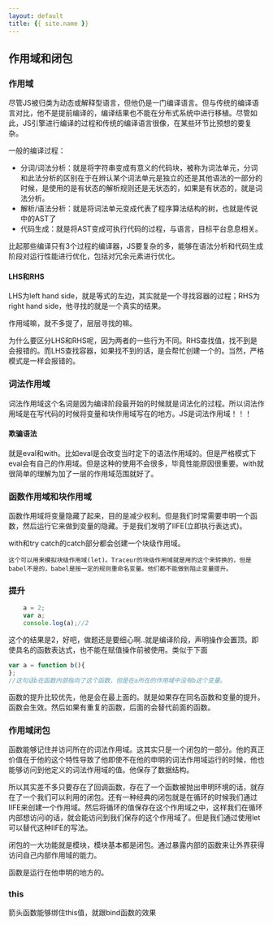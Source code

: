 ```yaml
---
layout: default
title: {{ site.name }}
---
```

## 作用域和闭包
### 作用域
尽管JS被归类为动态或解释型语言，但他仍是一门编译语言。但与传统的编译语言对比，他不是提前编译的，编译结果也不能在分布式系统中进行移植。尽管如此，JS引擎进行编译的过程和传统的编译语言很像，在某些环节比预想的要复杂。

一般的编译过程：

 - 分词/词法分析：就是将字符串变成有意义的代码块，被称为词法单元，分词和此法分析的区别在于在辨认某个词法单元是独立的还是其他语法的一部分的时候，是使用的是有状态的解析规则还是无状态的，如果是有状态的，就是词法分析。
 - 解析/语法分析：就是将词法单元变成代表了程序算法结构的树，也就是传说中的AST了
 - 代码生成：就是将AST变成可执行代码的过程，与语言，目标平台息息相关。

比起那些编译只有3个过程的编译器，JS要复杂的多，能够在语法分析和代码生成阶段对运行性能进行优化，包括对冗余元素进行优化。

#### LHS和RHS
LHS为left hand side，就是等式的左边，其实就是一个寻找容器的过程；RHS为right hand side，他寻找的就是一个真实的结果。

作用域嘛，就不多提了，层层寻找的嘛。

为什么要区分LHS和RHS呢，因为两者的一些行为不同。RHS查找值，找不到是会报错的。而LHS查找容器，如果找不到的话，是会帮忙创建一个的。当然，严格模式是一样会报错的。

### 词法作用域
词法作用域这个名词是因为编译阶段最开始的时候就是词法化的过程。所以词法作用域是在写代码的时候将变量和块作用域写在的地方。JS是词法作用域！！！

#### 欺骗语法
就是eval和with。比如eval是会改变当时定下的语法作用域的。但是严格模式下eval会有自己的作用域。但是这种的使用不会很多，毕竟性能原因很重要。with就很简单的理解为加了一层的作用域范围就好了。

### 函数作用域和块作用域
函数作用域将变量隐藏了起来，目的是减少权利。但是我们时常需要申明一个函数，然后运行它来做到变量的隐藏。于是我们发明了IIFE(立即执行表达式)。

with和try catch的catch部分都会创建一个块级作用域。

    这个可以用来模拟块级作用域(let)。Traceur的块级作用域就是用的这个来转换的，但是babel不是的，babel是按一定的规则重命名变量。他们都不能做到阻止变量提升。

### 提升

```javascript
    a = 2;
    var a;
    console.log(a);//2
```

这个的结果是2，好吧，做题还是要细心啊..就是编译阶段，声明操作会置顶。即使具名的函数表达式，也不能在赋值操作前被使用。类似于下面

```javascript
var a = function b(){
};
//这句话b在函数内部指向了这个函数，但是在a所在的作用域中没有b这个变量。
```

函数的提升比较优先，他是会在最上面的。就是如果存在同名函数和变量的提升。函数会生效。然后如果有重复的函数，后面的会替代前面的函数。

### 作用域闭包
函数能够记住并访问所在的词法作用域。这其实只是一个闭包的一部分。他的真正价值在于他的这个特性导致了他即使不在他的申明的词法作用域运行的时候，他也能够访问到他定义的词法作用域的值。他保存了数据结构。

所以其实差不多只要存在了回调函数，存在了一个函数被抛出申明环境的话，就存在了一个我们可以利用的闭包。还有一种经典的闭包就是在循环的时候我们通过IIFE来创建一个作用域。然后将循环的值保存在这个作用域之中，这样我们在循环内部想访问i的话，就会能访问到我们保存的这个作用域了。但是我们通过使用let可以替代这种IIFE的写法。

闭包的一大功能就是模块，模块基本都是闭包。通过暴露内部的函数来让外界获得访问自己内部作用域的能力。

函数是运行在他申明的地方的。

### this
箭头函数能够绑住this值，就跟bind函数的效果
